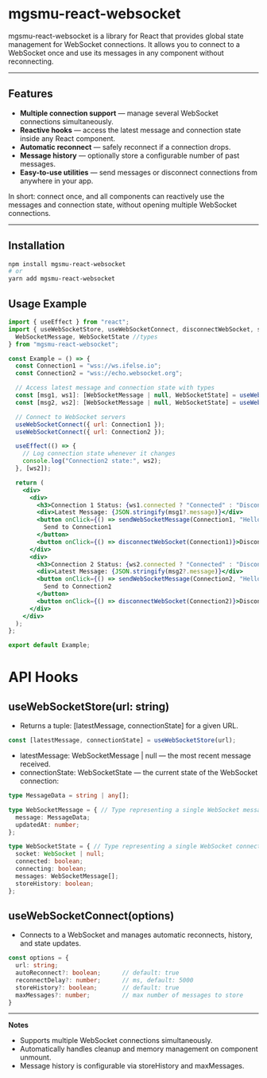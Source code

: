 # mgsmu-react-websocket

mgsmu-react-websocket is a library for React that provides global state management for WebSocket connections. It allows you to connect to a WebSocket once and use its messages in any component without reconnecting.

---

## Features

- **Multiple connection support** — manage several WebSocket connections simultaneously.
- **Reactive hooks** — access the latest message and connection state inside any React component.
- **Automatic reconnect** — safely reconnect if a connection drops.
- **Message history** — optionally store a configurable number of past messages.
- **Easy-to-use utilities** — send messages or disconnect connections from anywhere in your app.

In short: connect once, and all components can reactively use the messages and connection state, without opening multiple WebSocket connections.

---

## Installation

```bash
npm install mgsmu-react-websocket
# or
yarn add mgsmu-react-websocket
```

## Usage Example

```jsx
import { useEffect } from "react";
import { useWebSocketStore, useWebSocketConnect, disconnectWebSocket, sendWebSocketMessage,
  WebSocketMessage, WebSocketState //types
} from "mgsmu-react-websocket";

const Example = () => {
  const Connection1 = "wss://ws.ifelse.io";
  const Connection2 = "wss://echo.websocket.org";

  // Access latest message and connection state with types
  const [msg1, ws1]: [WebSocketMessage | null, WebSocketState] = useWebSocketStore(Connection1);
  const [msg2, ws2]: [WebSocketMessage | null, WebSocketState] = useWebSocketStore(Connection2);

  // Connect to WebSocket servers
  useWebSocketConnect({ url: Connection1 });
  useWebSocketConnect({ url: Connection2 });

  useEffect(() => {
    // Log connection state whenever it changes
    console.log("Connection2 state:", ws2);
  }, [ws2]);

  return (
    <div>
      <div>
        <h3>Connection 1 Status: {ws1.connected ? "Connected" : "Disconnected"}</h3>
        <div>Latest Message: {JSON.stringify(msg1?.message)}</div>
        <button onClick={() => sendWebSocketMessage(Connection1, "Hello from Connection1")}>
          Send to Connection1
        </button>
        <button onClick={() => disconnectWebSocket(Connection1)}>Disconnect 1</button>
      </div>
      <div>
        <h3>Connection 2 Status: {ws2.connected ? "Connected" : "Disconnected"}</h3>
        <div>Latest Message: {JSON.stringify(msg2?.message)}</div>
        <button onClick={() => sendWebSocketMessage(Connection2, "Hello from Connection2")}>
          Send to Connection2
        </button>
        <button onClick={() => disconnectWebSocket(Connection2)}>Disconnect 2</button>
      </div>
    </div>
  );
};

export default Example;

```

# API Hooks

## useWebSocketStore(url: string)
- Returns a tuple: [latestMessage, connectionState] for a given URL.
```ts
const [latestMessage, connectionState] = useWebSocketStore(url);
```
- latestMessage: WebSocketMessage | null — the most recent message received.
- connectionState: WebSocketState — the current state of the WebSocket connection:

```ts
type MessageData = string | any[];

type WebSocketMessage = { // Type representing a single WebSocket message
  message: MessageData;
  updatedAt: number;
};

type WebSocketState = { // Type representing a single WebSocket connection state
  socket: WebSocket | null;
  connected: boolean;
  connecting: boolean;
  messages: WebSocketMessage[];
  storeHistory: boolean;
};
```
## useWebSocketConnect(options)
- Connects to a WebSocket and manages automatic reconnects, history, and state updates.

```ts
const options = {
  url: string;
  autoReconnect?: boolean;      // default: true
  reconnectDelay?: number;      // ms, default: 5000
  storeHistory?: boolean;       // default: true
  maxMessages?: number;         // max number of messages to store
}
```

----
**Notes**
- Supports multiple WebSocket connections simultaneously.
- Automatically handles cleanup and memory management on component unmount.
- Message history is configurable via storeHistory and maxMessages.